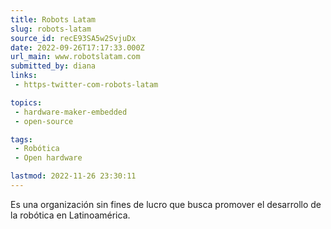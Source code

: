 ```yaml
---
title: Robots Latam
slug: robots-latam
source_id: recE93SA5w2SvjuDx
date: 2022-09-26T17:17:33.000Z
url_main: www.robotslatam.com
submitted_by: diana
links: 
 - https-twitter-com-robots-latam

topics: 
 - hardware-maker-embedded
 - open-source

tags: 
 - Robótica
 - Open hardware

lastmod: 2022-11-26 23:30:11
---
```


Es una organización sin fines de lucro que busca promover el desarrollo de la robótica en Latinoamérica.
